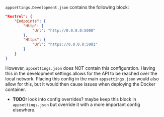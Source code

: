 `appsettings.Development.json` contains the following block:

```json
"Kestrel": {
    "Endpoints": {
        "Http": {
            "Url": "http://0.0.0.0:5000"
        },
        "Https": {
            "Url": "https://0.0.0.0:5001"
        }
    }
}
```

However, `appsettings.json` does NOT contain this configuration. Having this in the development settings allows for the API to be reached over the local network. Placing this config in the main `appsettings.json` would also allow for this, but it would then cause issues when deploying the Docker container.

- **TODO:** look into config overrides? maybe keep this block in `appsettings.json` but override it with a more important config elsewhere.